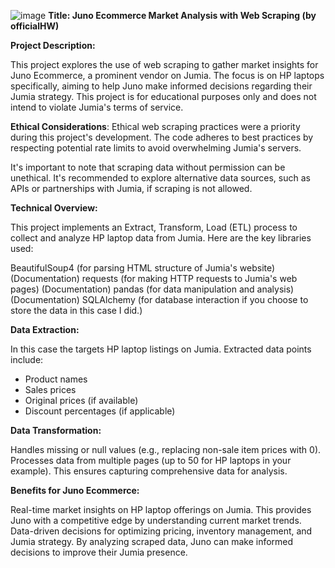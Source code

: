 ![image](https://github.com/officialHW/juno_ecommerce_project/assets/170325164/baf8f44e-0855-41a6-b288-d270a2ebca18)
**Title: Juno Ecommerce Market Analysis with Web Scraping (by officialHW)**

**Project Description:**

This project explores the use of web scraping to gather market insights for Juno Ecommerce, a prominent vendor on Jumia. The focus is on HP laptops specifically, aiming to help Juno make informed decisions regarding their Jumia strategy. This project is for educational purposes only and does not intend to violate Jumia's terms of service.

**Ethical Considerations**:
Ethical web scraping practices were a priority during this project's development. The code adheres to best practices by respecting potential rate limits to avoid overwhelming Jumia's servers.

It's important to note that scraping data without permission can be unethical. It's recommended to explore alternative data sources, such as APIs or partnerships with Jumia, if scraping is not allowed.

**Technical Overview:**

This project implements an Extract, Transform, Load (ETL) process to collect and analyze HP laptop data from Jumia. Here are the key libraries used:

BeautifulSoup4 (for parsing HTML structure of Jumia's website) (Documentation)
requests (for making HTTP requests to Jumia's web pages) (Documentation)
pandas (for data manipulation and analysis) (Documentation)
SQLAlchemy (for database interaction if you choose to store the data in this case I did.)

**Data Extraction:**

In this case the targets HP laptop listings on Jumia.
Extracted data points include:
- Product names
- Sales prices
- Original prices (if available)
- Discount percentages (if applicable)

**Data Transformation:**

Handles missing or null values (e.g., replacing non-sale item prices with 0).
Processes data from multiple pages (up to 50 for HP laptops in your example). This ensures capturing comprehensive data for analysis.

**Benefits for Juno Ecommerce:**

Real-time market insights on HP laptop offerings on Jumia. This provides Juno with a competitive edge by understanding current market trends.
Data-driven decisions for optimizing pricing, inventory management, and Jumia strategy. By analyzing scraped data, Juno can make informed decisions to improve their Jumia presence.
